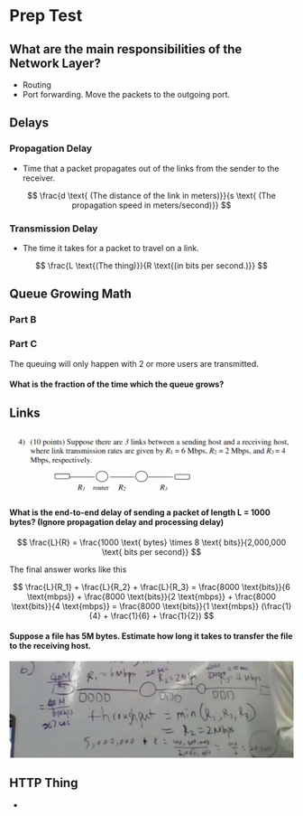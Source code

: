 # Prep Test

## What are the main responsibilities of the Network Layer?

* Routing
* Port forwarding. Move the packets to the outgoing port.

## Delays

### Propagation Delay

* Time that a packet propagates out of the links from the sender to the receiver.

$$
\frac{d \text{ (The distance of the link in meters)}}{s \text{ (The propagation speed in meters/second)}}
$$

### Transmission Delay

* The time it takes for a packet to travel on a link.

$$
\frac{L \text{(The thing)}}{R \text{(in bits per second.)}}
$$

## Queue Growing Math

### Part B

### Part C

The queuing will only happen with 2 or more users are transmitted. 

#### What is the fraction of the time which the queue grows?

## Links

![](../../.gitbook/assets/image%20%28408%29.png)

#### What is the end-to-end delay of sending a packet of length L = 1000 bytes? \(Ignore propagation delay and processing delay\)

$$
\frac{L}{R} = \frac{1000 \text{ bytes} \times 8 \text{ bits}}{2,000,000 \text{ bits per second}}
$$

The final answer works like this

$$
\frac{L}{R_1} + \frac{L}{R_2} + \frac{L}{R_3} = \frac{8000 \text{bits}}{6 \text{mbps}} + \frac{8000 \text{bits}}{2 \text{mbps}} + \frac{8000 \text{bits}}{4 \text{mbps}}  = \frac{8000 \text{bits}}{1 \text{mbps}} (\frac{1}{4} + \frac{1}{6} + \frac{1}{2})
$$

#### Suppose a file has 5M bytes. Estimate how long it takes to transfer the file to the receiving host. 

![7 sec + 20 seconds + 10 seconds to push the whole file onto the 3rd link.](../../.gitbook/assets/image%20%28407%29.png)

## HTTP Thing

* 
